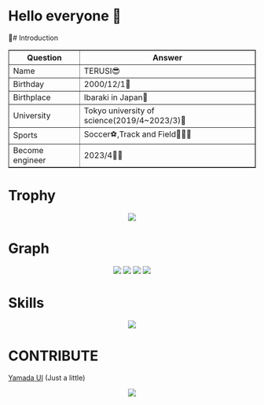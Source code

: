 # Hello everyone 🤪

🍈# Introduction
 <div align="center">
   <table border=1>
   <tr>
     <th>Question</th>
     <th>Answer</th>
   </tr>
   <tr>
     <td>Name</td>
     <td>TERUSI😎</td>
   </tr>
   <tr>
     <td>Birthday</td>
     <td>2000/12/1🥰</td>
   </tr>
   <tr>
     <td>Birthplace</td>
     <td>Ibaraki in Japan🍈</td>
   </tr>
   <tr>
     <td>University</td>
     <td>Tokyo university of science(2019/4~2023/3)🏫</td>
   </tr>
   <tr>
     <td>Sports</td>
     <td>Soccer⚽️,Track and Field🏃🏻‍♂️</td>
   </tr>
   <tr>
     <td>Become engineer</td>
     <td>2023/4👨‍💻</td>
   </tr>
 </table>
 </div>

# Trophy

<div align="center">
 <img src="https://github-profile-trophy.vercel.app/?username=teru12012000&theme=onedark"/>
</div>

# Graph

<div align="center">
<img src="http://github-profile-summary-cards.vercel.app/api/cards/repos-per-language?username=teru12012000&theme=github_dark"/> <img src="http://github-profile-summary-cards.vercel.app/api/cards/most-commit-language?username=teru12012000&theme=github_dark"/>
<img src="http://github-profile-summary-cards.vercel.app/api/cards/stats?username=teru12012000&theme=github_dark"/> <img src="http://github-profile-summary-cards.vercel.app/api/cards/productive-time?username=teru12012000&theme=github_dark&utcOffset=8"/>
 </div>


# Skills

<div align="center">

 <img src="https://skillicons.dev/icons?i=c,cpp,js,ts,py,go,lua,dart,html,css,nodejs,bun,express,react,nextjs,flask,sqlite,firebase,vercel,aws,flutter,raspberrypi,linux,vscode,git,github,md,latex,docker,postman"/>
</div>

# CONTRIBUTE

[Yamada UI](https://github.com/yamada-ui/yamada-ui) (Just a little)

<div align="center">
  <img src="https://github.com/teru12012000/teru12012000/assets/69517378/5b4f7fa0-e5e2-4226-8b4f-22e57870fd3c"/>
</div>
